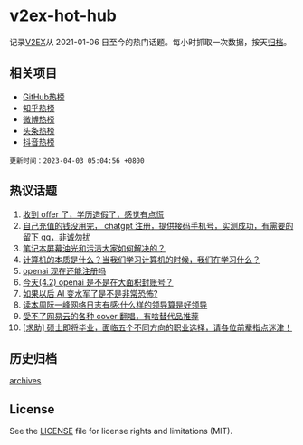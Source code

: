 # v2ex-hot-hub

 记录[V2EX](https://www.v2ex.com/)从 2021-01-06 日至今的热门话题。每小时抓取一次数据，按天[归档](archives)。
 
 ## 相关项目

- [GitHub热榜](https://github.com/lonnyzhang423/github-hot-hub)
- [知乎热榜](https://github.com/lonnyzhang423/zhihu-hot-hub)
- [微博热榜](https://github.com/lonnyzhang423/weibo-hot-hub)
- [头条热榜](https://github.com/lonnyzhang423/toutiao-hot-hub)
- [抖音热榜](https://github.com/lonnyzhang423/douyin-hot-hub)


 `更新时间：2023-04-03 05:04:56 +0800`

## 热议话题

1. [收到 offer 了，学历造假了，感觉有点慌](https://www.v2ex.com/t/929198)
1. [自己充值的钱没用完， chatgpt 注册，提供接码手机号，实测成功，有需要的留下 qq，非诚勿扰](https://www.v2ex.com/t/929131)
1. [笔记本屏幕油光和污渍大家如何解决的？](https://www.v2ex.com/t/929117)
1. [计算机的本质是什么？当我们学习计算机的时候，我们在学习什么？](https://www.v2ex.com/t/929153)
1. [openai 现在还能注册吗](https://www.v2ex.com/t/929162)
1. [今天(4.2) openai 是不是在大面积封账号？](https://www.v2ex.com/t/929132)
1. [如果以后 AI 变水军了是不是非常恐怖?](https://www.v2ex.com/t/929113)
1. [读本周阮一峰网络日志有感:什么样的领导算是好领导](https://www.v2ex.com/t/929128)
1. [受不了网易云的各种 cover 翻唱，有啥替代品推荐](https://www.v2ex.com/t/929169)
1. [[求助] 硕士即将毕业，面临五个不同方向的职业选择，请各位前辈指点迷津！](https://www.v2ex.com/t/929147)

## 历史归档

[archives](archives)

## License

See the [LICENSE](LICENSE) file for license rights and limitations (MIT).
